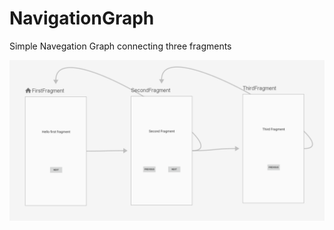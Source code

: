 # NavigationGraph
Simple Navegation Graph connecting three fragments

<p align="center">
<img src="images/2.png" width="750">
</p>
